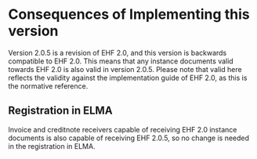 # Consequences of Implementing this version

Version 2.0.5 is a revision of EHF 2.0, and this version is backwards compatible to EHF 2.0. This means that any instance documents valid towards EHF 2.0 is also valid in version 2.0.5. Please note that valid here reflects the validity against the implementation guide of EHF 2.0, as this is the normative reference.


## Registration in ELMA

Invoice and creditnote receivers capable of receiving EHF 2.0 instance documents is also capable of receiving EHF 2.0.5, so no change is needed in the registration in ELMA.
